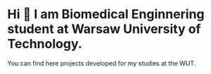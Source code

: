 # Hi 👋 I am Biomedical Enginnering student at Warsaw University of Technology.

You can find here projects developed for my studies at the WUT. 

<!---
ksalekk/ksalekk is a ✨ special ✨ repository because its `README.md` (this file) appears on your GitHub profile.
You can click the Preview link to take a look at your changes.
--->
